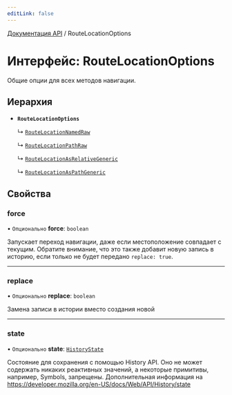 ```yaml
---
editLink: false
---
```


[Документация API](../index.md) / RouteLocationOptions

# Интерфейс: RouteLocationOptions

Общие опции для всех методов навигации.

## Иерархия

- **`RouteLocationOptions`**

  ↳ [`RouteLocationNamedRaw`](RouteLocationNamedRaw.md)

  ↳ [`RouteLocationPathRaw`](RouteLocationPathRaw.md)

  ↳ [`RouteLocationAsRelativeGeneric`](RouteLocationAsRelativeGeneric.md)

  ↳ [`RouteLocationAsPathGeneric`](RouteLocationAsPathGeneric.md)

## Свойства

### force

• `Опционально` **force**: `boolean`

Запускает переход навигации, даже если местоположение совпадает с текущим.
Обратите внимание, что это также добавит новую запись в историю, если только не будет передано `replace: true`.

___

### replace

• `Опционально` **replace**: `boolean`

Замена записи в истории вместо создания новой

___

### state

• `Опционально` **state**: [`HistoryState`](HistoryState.md)

Состояние для сохранения с помощью History API. Оно не может содержать никаких реактивных значений, а некоторые примитивы, например, Symbols, запрещены. Дополнительная информация на https://developer.mozilla.org/en-US/docs/Web/API/History/state
